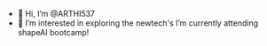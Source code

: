 - 👋 Hi, I’m @ARTHI537
- 👀 I’m interested in exploring the newtech's
 I’m currently attending  shapeAI bootcamp!
 
<!---
ARTHI537/ARTHI537 is a ✨ special ✨ repository because its `README.md` (this file) appears on your GitHub profile.
You can click the Preview link to take a look at your changes.
--->
